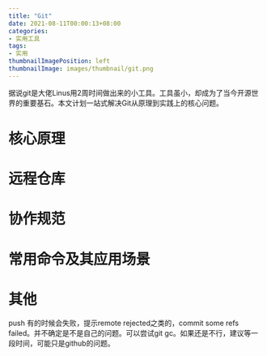 ```yaml
---
title: "Git"
date: 2021-08-11T00:00:13+08:00
categories:
- 实用工具
tags:
- 实用
thumbnailImagePosition: left
thumbnailImage: images/thumbnail/git.png
---
```

据说git是大佬Linus用2周时间做出来的小工具。工具虽小，却成为了当今开源世界的重要基石。本文计划一站式解决Git从原理到实践上的核心问题。
<!--more-->
# 核心原理
# 远程仓库
# 协作规范
# 常用命令及其应用场景
# 其他
push 有的时候会失败，提示remote rejected之类的，commit some refs failed。并不确定是不是自己的问题。可以尝试git gc。如果还是不行，建议等一段时间，可能只是github的问题。